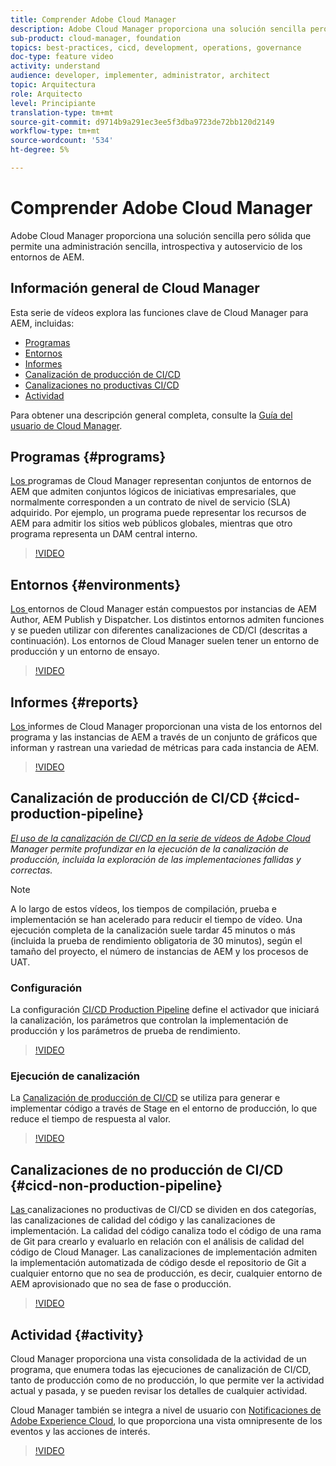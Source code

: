```yaml
---
title: Comprender Adobe Cloud Manager
description: Adobe Cloud Manager proporciona una solución sencilla pero sólida que permite una administración sencilla, introspectiva y autoservicio de los entornos de AEM.
sub-product: cloud-manager, foundation
topics: best-practices, cicd, development, operations, governance
doc-type: feature video
activity: understand
audience: developer, implementer, administrator, architect
topic: Arquitectura
role: Arquitecto
level: Principiante
translation-type: tm+mt
source-git-commit: d9714b9a291ec3ee5f3dba9723de72bb120d2149
workflow-type: tm+mt
source-wordcount: '534'
ht-degree: 5%

---
```



# Comprender Adobe Cloud Manager

Adobe Cloud Manager proporciona una solución sencilla pero sólida que permite una administración sencilla, introspectiva y autoservicio de los entornos de AEM.

## Información general de Cloud Manager

Esta serie de vídeos explora las funciones clave de Cloud Manager para AEM, incluidas:

* [Programas](#programs)
* [Entornos](#environments)
* [Informes](#reports)
* [Canalización de producción de CI/CD](#cicd-production-pipeline)
* [Canalizaciones no productivas CI/CD](#cicd-non-production-pipeline)
* [Actividad](#activity)

Para obtener una descripción general completa, consulte la [Guía del usuario de Cloud Manager](https://docs.adobe.com/content/help/es-ES/experience-manager-cloud-manager/using/introduction-to-cloud-manager.html).

## Programas {#programs}

[Los ](https://docs.adobe.com/content/help/es-ES/experience-manager-cloud-manager/using/getting-started/setting-up-program.html) programas de Cloud Manager representan conjuntos de entornos de AEM que admiten conjuntos lógicos de iniciativas empresariales, que normalmente corresponden a un contrato de nivel de servicio (SLA) adquirido. Por ejemplo, un programa puede representar los recursos de AEM para admitir los sitios web públicos globales, mientras que otro programa representa un DAM central interno.

>[!VIDEO](https://video.tv.adobe.com/v/26313/?quality=12&learn=on)

## Entornos {#environments}

[Los ](https://docs.adobe.com/content/help/en/experience-manager-cloud-manager/using/how-to-use/manage-your-environment.html) entornos de Cloud Manager están compuestos por instancias de AEM Author, AEM Publish y Dispatcher. Los distintos entornos admiten funciones y se pueden utilizar con diferentes canalizaciones de CD/CI (descritas a continuación). Los entornos de Cloud Manager suelen tener un entorno de producción y un entorno de ensayo.

>[!VIDEO](https://video.tv.adobe.com/v/26318/?quality=12&learn=on)

## Informes {#reports}

[Los ](https://docs.adobe.com/content/help/en/experience-manager-cloud-manager/using/how-to-use/monitor-your-environments.html) informes de Cloud Manager proporcionan una vista de los entornos del programa y las instancias de AEM a través de un conjunto de gráficos que informan y rastrean una variedad de métricas para cada instancia de AEM.

>[!VIDEO](https://video.tv.adobe.com/v/26315/?quality=12&learn=on)

## Canalización de producción de CI/CD {#cicd-production-pipeline}

*[El uso de la canalización de CI/CD en la serie de vídeos de Adobe Cloud ](./use-the-cicd-pipeline-in-cloud-manager-for-aem.md) Manager permite profundizar en la ejecución de la canalización de producción, incluida la exploración de las implementaciones fallidas y correctas.*

>[!NOTE]
>
> A lo largo de estos vídeos, los tiempos de compilación, prueba e implementación se han acelerado para reducir el tiempo de vídeo. Una ejecución completa de la canalización suele tardar 45 minutos o más (incluida la prueba de rendimiento obligatoria de 30 minutos), según el tamaño del proyecto, el número de instancias de AEM y los procesos de UAT.

### Configuración

La configuración [CI/CD Production Pipeline](https://docs.adobe.com/content/help/en/experience-manager-cloud-manager/using/how-to-use/configuring-pipeline.html) define el activador que iniciará la canalización, los parámetros que controlan la implementación de producción y los parámetros de prueba de rendimiento.

>[!VIDEO](https://video.tv.adobe.com/v/26314/?quality=12&learn=on)

### Ejecución de canalización

La [Canalización de producción de CI/CD](https://docs.adobe.com/content/help/en/experience-manager-cloud-manager/using/how-to-use/deploying-code.html) se utiliza para generar e implementar código a través de Stage en el entorno de producción, lo que reduce el tiempo de respuesta al valor.

>[!VIDEO](https://video.tv.adobe.com/v/26317/?quality=12&learn=on)

## Canalizaciones de no producción de CI/CD {#cicd-non-production-pipeline}

[Las ](https://docs.adobe.com/content/help/en/experience-manager-cloud-manager/using/how-to-use/configuring-pipeline.html#non-production--code-quality-only-pipelines) canalizaciones no productivas de CI/CD se dividen en dos categorías, las canalizaciones de calidad del código y las canalizaciones de implementación. La calidad del código canaliza todo el código de una rama de Git para crearlo y evaluarlo en relación con el análisis de calidad del código de Cloud Manager. Las canalizaciones de implementación admiten la implementación automatizada de código desde el repositorio de Git a cualquier entorno que no sea de producción, es decir, cualquier entorno de AEM aprovisionado que no sea de fase o producción.

>[!VIDEO](https://video.tv.adobe.com/v/26316/?quality=12&learn=on)

## Actividad {#activity}

Cloud Manager proporciona una vista consolidada de la actividad de un programa, que enumera todas las ejecuciones de canalización de CI/CD, tanto de producción como de no producción, lo que permite ver la actividad actual y pasada, y se pueden revisar los detalles de cualquier actividad.

Cloud Manager también se integra a nivel de usuario con [Notificaciones de Adobe Experience Cloud](https://docs.adobe.com/content/help/en/experience-manager-cloud-manager/using/how-to-use/notifications.html), lo que proporciona una vista omnipresente de los eventos y las acciones de interés.

>[!VIDEO](https://video.tv.adobe.com/v/26319/?quality=12&learn=on)
